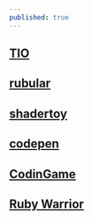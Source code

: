 ```yaml
---
published: true
---
```

## [TIO](https://tio.run/#)

## [rubular](http://rubular.com/)

## [shadertoy](https://www.shadertoy.com/view/ldlcRf)

## [codepen](https://codepen.io/)

## [CodinGame](https://www.codingame.com/home)

## [Ruby Warrior](https://www.bloc.io/ruby-warrior#/)